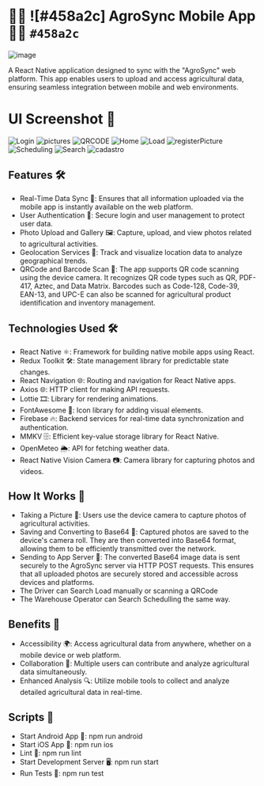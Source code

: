 # 🚜🌻 ![#458a2c] AgroSync Mobile App 🍅🥕 `#458a2c`
![image](https://github.com/user-attachments/assets/cce68158-6796-4cc0-936f-9e0f00bac82c)

A React Native application designed to sync with the "AgroSync" web platform. This app enables users to upload and access agricultural data, ensuring seamless integration between mobile and web environments.

# UI Screenshot 📱
![Login](https://github.com/user-attachments/assets/89b06094-aee6-4e9c-926d-ef410fa328f8)
![pictures](https://github.com/user-attachments/assets/9bc97f21-96b0-4705-ad32-18aa3678331e)
![QRCODE](https://github.com/user-attachments/assets/402af84e-b1bf-4f19-a9da-97148ad27dee)
![Home](https://github.com/user-attachments/assets/bff2cbda-e25b-4bb1-91c2-b7ab140682a2)
![Load](https://github.com/user-attachments/assets/187fa656-94ae-47d8-8aac-772079ecbb6c)
![registerPicture](https://github.com/user-attachments/assets/62783cee-cd17-4f48-bb0d-8c80cf13c915)
![Scheduling](https://github.com/user-attachments/assets/ac668557-cb65-4a4a-a6e0-05007058e2e0)
![Search](https://github.com/user-attachments/assets/522070fd-24bb-4f0b-9b2c-4c489a5d0c07)
![cadastro](https://github.com/user-attachments/assets/cdf4e8d0-800f-4b6e-ab1f-a285f603a17c)

## Features 🛠️
- Real-Time Data Sync 🔄: Ensures that all information uploaded via the mobile app is instantly available on the web platform.
- User Authentication 🔐: Secure login and user management to protect user data.
- Photo Upload and Gallery 🖼️: Capture, upload, and view photos related to agricultural activities.
- Geolocation Services 📍: Track and visualize location data to analyze geographical trends.
- QRCode and Barcode Scan 📸: The app supports QR code scanning using the device camera. It recognizes QR code types such as QR, PDF-417, Aztec, and Data Matrix. Barcodes such as Code-128, Code-39, EAN-13, and UPC-E can also be scanned for agricultural product identification and inventory management.

## Technologies Used 🛠️
- React Native ⚛️: Framework for building native mobile apps using React.
- Redux Toolkit 🛠️: State management library for predictable state changes.
- React Navigation 🌐: Routing and navigation for React Native apps.
- Axios 🌐: HTTP client for making API requests.
- Lottie 🎞️: Library for rendering animations.
- FontAwesome 🎨: Icon library for adding visual elements.
- Firebase 🔥: Backend services for real-time data synchronization and authentication.
- MMKV 🗄️: Efficient key-value storage library for React Native.
- OpenMeteo 🌦️: API for fetching weather data.
- React Native Vision Camera 📷: Camera library for capturing photos and videos.

## How It Works 🔄
- Taking a Picture 📸: Users use the device camera to capture photos of agricultural activities.
- Saving and Converting to Base64 💾: Captured photos are saved to the device's camera roll. They are then converted into Base64 format, allowing them to be efficiently transmitted over the network.
- Sending to App Server 🚀: The converted Base64 image data is sent securely to the AgroSync server via HTTP POST requests. This ensures that all uploaded photos are securely stored and accessible across devices and platforms.
- The Driver can Search Load manually or scanning a QRCode
- The Warehouse Operator can Search Schedulling the same way.

## Benefits 🌟
- Accessibility 🌍: Access agricultural data from anywhere, whether on a mobile device or web platform.
- Collaboration 🤝: Multiple users can contribute and analyze agricultural data simultaneously.
- Enhanced Analysis 🔍: Utilize mobile tools to collect and analyze detailed agricultural data in real-time.

## Scripts 🚀
- Start Android App 📱: npm run android
- Start iOS App 🍎: npm run ios
- Lint 🚨: npm run lint
- Start Development Server 🖥️: npm run start
- Run Tests 🧪: npm run test
